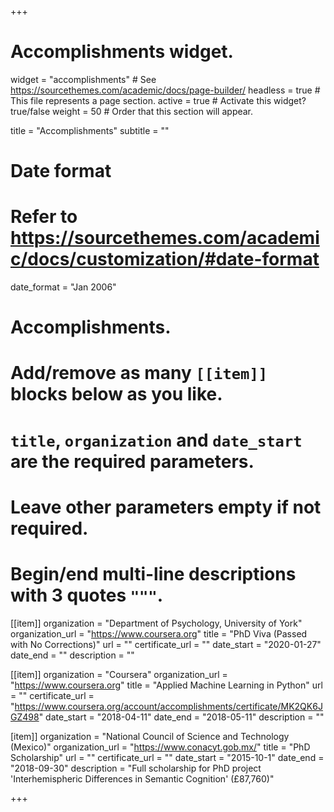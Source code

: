 +++
# Accomplishments widget.
widget = "accomplishments"  # See https://sourcethemes.com/academic/docs/page-builder/
headless = true  # This file represents a page section.
active = true  # Activate this widget? true/false
weight = 50  # Order that this section will appear.

title = "Accomplish&shy;ments"
subtitle = ""

# Date format
#   Refer to https://sourcethemes.com/academic/docs/customization/#date-format
date_format = "Jan 2006"

# Accomplishments.
#   Add/remove as many `[[item]]` blocks below as you like.
#   `title`, `organization` and `date_start` are the required parameters.
#   Leave other parameters empty if not required.
#   Begin/end multi-line descriptions with 3 quotes `"""`.

[[item]]
  organization = "Department of Psychology, University of York"
  organization_url = "https://www.coursera.org"
  title = "PhD Viva (Passed with No Corrections)"
  url = ""
  certificate_url = ""
  date_start = "2020-01-27"
  date_end = ""
  description = ""

[[item]]
  organization = "Coursera"
  organization_url = "https://www.coursera.org"
  title = "Applied Machine Learning in Python"
  url = ""
  certificate_url = "https://www.coursera.org/account/accomplishments/certificate/MK2QK6JGZ498"
  date_start = "2018-04-11"
  date_end = "2018-05-11"
  description = ""

[item]]
  organization = "National Council of Science and Technology (Mexico)"
  organization_url = "https://www.conacyt.gob.mx/"
  title = "PhD Scholarship"
  url = ""
  certificate_url = ""
  date_start = "2015-10-1"
  date_end = "2018-09-30"
  description = "Full scholarship for PhD project 'Interhemispheric Differences in Semantic Cognition' (£87,760)"

+++
